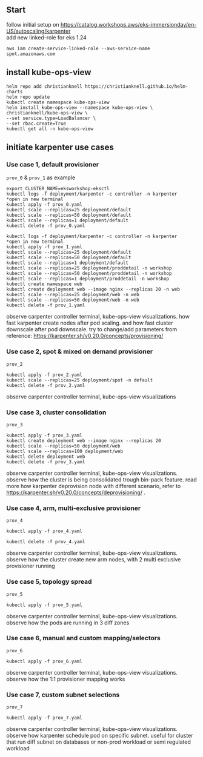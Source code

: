 ## Start
follow initial setup on https://catalog.workshops.aws/eks-immersionday/en-US/autoscaling/karpenter </br>
add new linked-role for eks 1.24
```
aws iam create-service-linked-role --aws-service-name spot.amazonaws.com
```
## install kube-ops-view
```
helm repo add christianknell https://christianknell.github.io/helm-charts
helm repo update
kubectl create namespace kube-ops-view
helm install kube-ops-view --namespace kube-ops-view \
christianknell/kube-ops-view \
--set service.type=LoadBalancer \
--set rbac.create=True
kubectl get all -n kube-ops-view
```
## initiate karpenter use cases
### Use case 1, default provisioner
`prov_0` & `prov_1` as example
```
export CLUSTER_NAME=eksworkshop-eksctl
kubectl logs -f deployment/karpenter -c controller -n karpenter
*open in new terminal
kubectl apply -f prov_0.yaml
kubectl scale --replicas=25 deployment/default
kubectl scale --replicas=50 deployment/default
kubectl scale --replicas=1 deployment/default
kubectl delete -f prov_0.yaml
```
```
kubectl logs -f deployment/karpenter -c controller -n karpenter
*open in new terminal
kubectl apply -f prov_1.yaml
kubectl scale --replicas=25 deployment/default
kubectl scale --replicas=50 deployment/default
kubectl scale --replicas=1 deployment/default
kubectl scale --replicas=25 deployment/proddetail -n workshop
kubectl scale --replicas=50 deployment/proddetail -n workshop
kubectl scale --replicas=1 deployment/proddetail -n workshop
kubectl create namespace web
kubectl create deployment web --image nginx --replicas 20 -n web
kubectl scale --replicas=25 deployment/web -n web
kubectl scale --replicas=50 deployment/web -n web
kubectl delete -f prov_1.yaml
```
observe carpenter controller terminal, kube-ops-view visualizations. how fast karpenter create nodes after pod scaling. and how fast cluster downscale after pod downscale. try to change/add parameters from reference: https://karpenter.sh/v0.20.0/concepts/provisioning/
### Use case 2, spot & mixed on demand provisioner
`prov_2`
```
kubectl apply -f prov_2.yaml
kubectl scale --replicas=25 deployment/spot -n default
kubectl delete -f prov_2.yaml
```
observe carpenter controller terminal, kube-ops-view visualizations
### Use case 3, cluster consolidation
`prov_3`
```
kubectl apply -f prov_3.yaml
kubectl create deployment web --image nginx --replicas 20 
kubectl scale --replicas=50 deployment/web
kubectl scale --replicas=100 deployment/web
kubectl delete deployment web
kubectl delete -f prov_3.yaml
```
observe carpenter controller terminal, kube-ops-view visualizations. observe how the cluster is being consolidated trough bin-pack feature. read more how karpenter deprovision node with different scenario, refer to https://karpenter.sh/v0.20.0/concepts/deprovisioning/ .
### Use case 4, arm, multi-exclusive provisioner
`prov_4`
```
kubectl apply -f prov_4.yaml

kubectl delete -f prov_4.yaml
```
observe carpenter controller terminal, kube-ops-view visualizations. observe how the cluster create new arm nodes, with 2 multi exclusive provisioner running
### Use case 5, topology spread
`prov_5`
```
kubectl apply -f prov_5.yaml
```
observe carpenter controller terminal, kube-ops-view visualizations. observe how the pods are running in 3 diff zones
### Use case 6, manual and custom mapping/selectors
`prov_6`
```
kubectl apply -f prov_6.yaml
```
observe carpenter controller terminal, kube-ops-view visualizations. observe how the 1:1 provisioner mapping works
### Use case 7, custom subnet selections
`prov_7`
```
kubectl apply -f prov_7.yaml
```
observe carpenter controller terminal, kube-ops-view visualizations. observe how karpenter schedule pod on specific subnet. useful for cluster that run diff subnet on databases or non-prod workload or semi regulated workload

